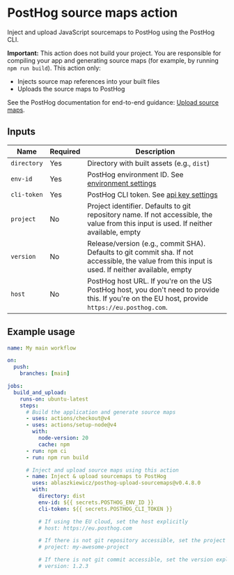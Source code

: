 # PostHog source maps action

Inject and upload JavaScript sourcemaps to PostHog using the PostHog CLI.

**Important:** This action does not build your project. You are responsible for compiling your app and generating source maps (for example, by running `npm run build`). This action only:

- Injects source map references into your built files
- Uploads the source maps to PostHog

See the PostHog documentation for end-to-end guidance: [Upload source maps](https://posthog.com/docs/error-tracking/upload-source-maps).

## Inputs

| **Name**    | **Required** | **Description**                                                                                                                                   |
| ----------- | ------------ | ------------------------------------------------------------------------------------------------------------------------------------------------- |
| `directory` | Yes          | Directory with built assets (e.g., `dist`)                                                                                                        |
| `env-id`    | Yes          | PostHog environment ID. See [environment settings](https://app.posthog.com/settings/environment#variables)                                        |
| `cli-token` | Yes          | PostHog CLI token. See [api key settings](https://app.posthog.com/settings/user-api-keys#variables)                                               |
| `project`   | No           | Project identifier. Defaults to git repository name. If not accessible, the value from this input is used. If neither available, empty            |
| `version`   | No           | Release/version (e.g., commit SHA). Defaults to git commit sha. If not accessible, the value from this input is used. If neither available, empty |
| `host`      | No           | PostHog host URL. If you're on the US PostHog host, you don't need to provide this. If you're on the EU host, provide `https://eu.posthog.com`.   |

## Example usage

```yaml
name: My main workflow

on:
  push:
    branches: [main]

jobs:
  build_and_upload:
    runs-on: ubuntu-latest
    steps:
      # Build the application and generate source maps
      - uses: actions/checkout@v4
      - uses: actions/setup-node@v4
        with:
          node-version: 20
          cache: npm
      - run: npm ci
      - run: npm run build

      # Inject and upload source maps using this action
      - name: Inject & upload sourcemaps to PostHog
        uses: ablaszkiewicz/posthog-upload-sourcemaps@v0.4.8.0
        with:
          directory: dist
          env-id: ${{ secrets.POSTHOG_ENV_ID }}
          cli-token: ${{ secrets.POSTHOG_CLI_TOKEN }}

          # If using the EU cloud, set the host explicitly
          # host: https://eu.posthog.com

          # If there is not git repository accessible, set the project explicitly
          # project: my-awesome-project

          # If there is not git commit accessible, set the version explicitly
          # version: 1.2.3
```
